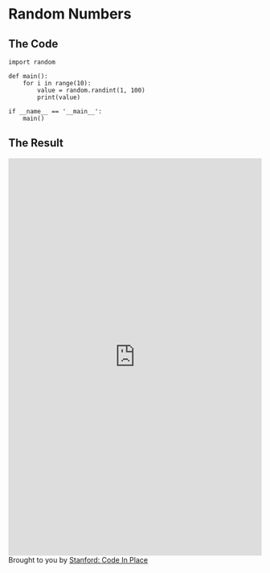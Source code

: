 # Random Numbers

## The Code

```
import random

def main():
    for i in range(10):
        value = random.randint(1, 100)
        print(value)

if __name__ == '__main__':
    main()
```

## The Result

<iframe src="https://codeinplace.stanford.edu/cip3/share/lteC3xT6HVWGZf55hMEn" width="100%" height="790px" frameBorder="0" style="border: 0;"></iframe><br>Brought to you by <a href="https://codeinplace.stanford.edu/" target="_blank">Stanford: Code In Place</a>